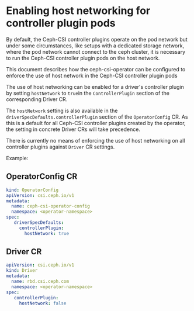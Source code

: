 # Enabling host networking for controller plugin pods

By default, the Ceph-CSI controller plugins operate on the pod network
but under some circumstances, like setups with a dedicated storage network,
where the pod network cannot connect to the ceph cluster,
it is necessary to run the Ceph-CSI controller plugin pods on the host network.

This document describes how the ceph-csi-operator can be configured to enforce the use of host network
in the Ceph-CSI controller plugin pods

The use of host networking can be enabled for a driver's controller plugin by setting `hostNetwork` to `true`in the `ControllerPlugin` section of the corresponding Driver CR.

The `hostNetwork` setting is also available in the `driverSpecDefaults.controllerPlugin` section
of the `OperatorConfig` CR. As this is a default for all Ceph-CSI controller plugins created by the operator, the setting
in concrete Driver CRs will take precedence.

There is currently no means of enforcing the use of host networking on all controller plugins against `Driver` CR settings.

Example:

## OperatorConfig CR

```yaml
kind: OperatorConfig 
apiVersion: csi.ceph.io/v1
metadata:
  name: ceph-csi-operator-config
  namespace: <operator-namespace>
spec:
   driverSpecDefaults:
     controllerPlugin:
       hostNetwork: true
```
## Driver CR

```yaml
apiVersion: csi.ceph.io/v1
kind: Driver
metadata:
  name: rbd.csi.ceph.com
  namespace: <operator-namespace> 
spec:
   controllerPlugin:
     hostNetwork: false
```
